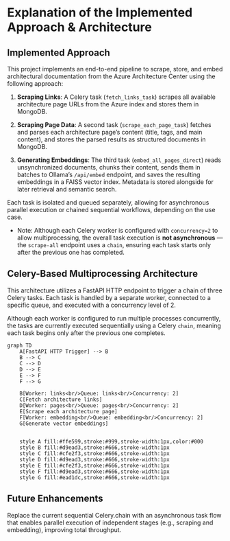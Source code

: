 # Explanation of the Implemented Approach & Architecture

## Implemented Approach

This project implements an end-to-end pipeline to scrape, store, and embed architectural documentation from the Azure Architecture Center using the following approach:

1. **Scraping Links**:
A Celery task (`fetch_links_task`) scrapes all available architecture page URLs from the Azure index and stores them in MongoDB.

2. **Scraping Page Data**:
A second task (`scrape_each_page_task`) fetches and parses each architecture page’s content (title, tags, and main content), and stores the parsed results as structured documents in MongoDB.

3. **Generating Embeddings**:
The third task (`embed_all_pages_direct`) reads unsynchronized documents, chunks their content, sends them in batches to Ollama’s `/api/embed` endpoint, and saves the resulting embeddings in a FAISS vector index. Metadata is stored alongside for later retrieval and semantic search.

Each task is isolated and queued separately, allowing for asynchronous parallel execution or chained sequential workflows, depending on the use case.


* Note: Although each Celery worker is configured with `concurrency=2` to allow multiprocessing, the overall task execution is **not asynchronous** — the `scrape-all` endpoint uses a `chain`, ensuring each task starts only after the previous one has completed.


## Celery-Based Multiprocessing Architecture

This architecture utilizes a FastAPI HTTP endpoint to trigger a chain of three Celery tasks.
Each task is handled by a separate worker, connected to a specific queue, and executed with a concurrency level of 2.

Although each worker is configured to run multiple processes concurrently, the tasks are currently executed sequentially using a Celery `chain`, meaning each task begins only after the previous one completes.

```mermaid
graph TD
    A[FastAPI HTTP Trigger] --> B
    B --> C
    C --> D
    D --> E
    E --> F
    F --> G

    B[Worker: links<br/>Queue: links<br/>Concurrency: 2]
    C[Fetch architecture links]
    D[Worker: pages<br/>Queue: pages<br/>Concurrency: 2]
    E[Scrape each architecture page]
    F[Worker: embedding<br/>Queue: embedding<br/>Concurrency: 2]
    G[Generate vector embeddings]


    style A fill:#ffe599,stroke:#999,stroke-width:1px,color:#000
    style B fill:#d9ead3,stroke:#666,stroke-width:1px
    style C fill:#cfe2f3,stroke:#666,stroke-width:1px
    style D fill:#d9ead3,stroke:#666,stroke-width:1px
    style E fill:#cfe2f3,stroke:#666,stroke-width:1px
    style F fill:#d9ead3,stroke:#666,stroke-width:1px
    style G fill:#ead1dc,stroke:#666,stroke-width:1px

```

## Future Enhancements

Replace the current sequential Celery.chain with an asynchronous task flow that enables parallel execution of independent stages (e.g., scraping and embedding), improving total throughput.